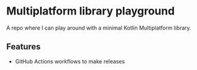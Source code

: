 # Multiplatform library playground

A repo where I can play around with a minimal Kotlin Multiplatform library.

## Features

* GitHub Actions workflows to make releases
